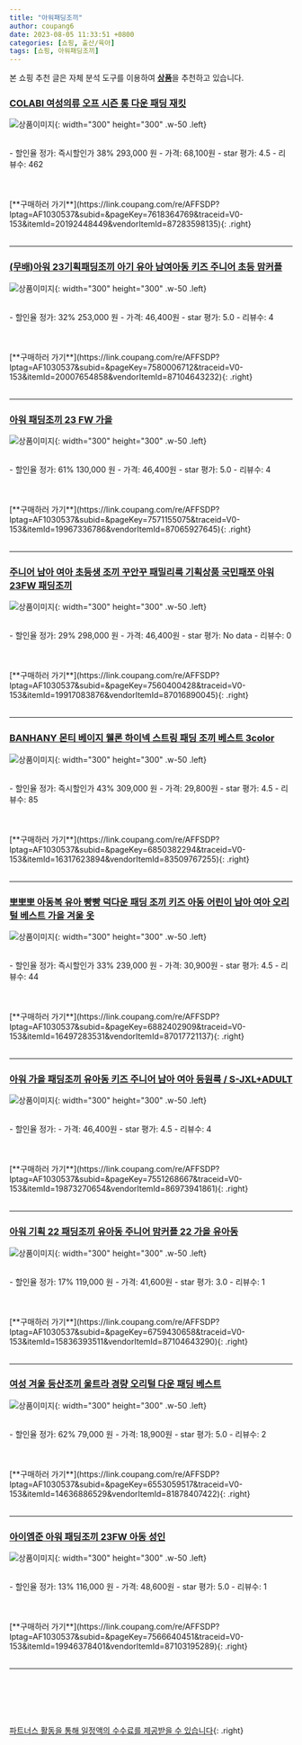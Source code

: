 ```yaml
---
title: "아워패딩조끼"
author: coupang6
date: 2023-08-05 11:33:51 +0800
categories: [쇼핑, 출산/육아]
tags: [쇼핑, 아워패딩조끼]
---
```


본 쇼핑 추천 글은 자체 분석 도구를 이용하여 [**상품**](https://link.coupang.com/a/bao1ui)을 추천하고 있습니다.

### [COLABI 여성의류 오프 시즌 롱 다운 패딩 재킷](https://link.coupang.com/re/AFFSDP?lptag=AF1030537&subid=&pageKey=7618364769&traceid=V0-153&itemId=20192448449&vendorItemId=87283598135)

![상품이미지](https://thumbnail7.coupangcdn.com/thumbnails/remote/230x230ex/image/vendor_inventory/b595/b5e741904d26b300ac838420e5a4e10389c7b46f4687375c7b516442b49d.png){: width="300" height="300" .w-50 .left}


<br>
- 할인율 정가: 즉시할인가 38%  293,000   원
- 가격: 68,100원
- star 평가: 4.5
- 리뷰수: 462
<br>
<br>
<br>
<br>
[**구매하러 가기**](https://link.coupang.com/re/AFFSDP?lptag=AF1030537&subid=&pageKey=7618364769&traceid=V0-153&itemId=20192448449&vendorItemId=87283598135){: .right}
<br>
<br>

---

### [(무배)아워 23기획패딩조끼 아기 유아 남여아동 키즈 주니어 초등 맘커플](https://link.coupang.com/re/AFFSDP?lptag=AF1030537&subid=&pageKey=7580006712&traceid=V0-153&itemId=20007654858&vendorItemId=87104643232)

![상품이미지](https://thumbnail8.coupangcdn.com/thumbnails/remote/230x230ex/image/vendor_inventory/37d5/a5845b23839f1a809211833a93cdad45b19dafd1d7931332e2e14ce2164f.jpeg){: width="300" height="300" .w-50 .left}


<br>
- 할인율 정가: 32%  253,000   원
- 가격: 46,400원
- star 평가: 5.0
- 리뷰수: 4
<br>
<br>
<br>
<br>
[**구매하러 가기**](https://link.coupang.com/re/AFFSDP?lptag=AF1030537&subid=&pageKey=7580006712&traceid=V0-153&itemId=20007654858&vendorItemId=87104643232){: .right}
<br>
<br>

---

### [아워 패딩조끼 23 FW 가을](https://link.coupang.com/re/AFFSDP?lptag=AF1030537&subid=&pageKey=7571155075&traceid=V0-153&itemId=19967336786&vendorItemId=87065927645)

![상품이미지](https://thumbnail8.coupangcdn.com/thumbnails/remote/230x230ex/image/vendor_inventory/2b3b/9fa7e831d993d99a50713aef07f89d5bd1d04ce871ee1589382ce4952a95.jpeg){: width="300" height="300" .w-50 .left}


<br>
- 할인율 정가: 61%  130,000   원
- 가격: 46,400원
- star 평가: 5.0
- 리뷰수: 4
<br>
<br>
<br>
<br>
[**구매하러 가기**](https://link.coupang.com/re/AFFSDP?lptag=AF1030537&subid=&pageKey=7571155075&traceid=V0-153&itemId=19967336786&vendorItemId=87065927645){: .right}
<br>
<br>

---

### [주니어 남아 여아 초등생 조끼 꾸안꾸 패밀리룩 기획상품 국민패쪼 아워 23FW 패딩조끼](https://link.coupang.com/re/AFFSDP?lptag=AF1030537&subid=&pageKey=7560400428&traceid=V0-153&itemId=19917083876&vendorItemId=87016890045)

![상품이미지](https://thumbnail7.coupangcdn.com/thumbnails/remote/230x230ex/image/vendor_inventory/9e04/e7731e804b407486cd8bc17286df21f56d26bafeeea8a13ffd572c20db50.jpeg){: width="300" height="300" .w-50 .left}


<br>
- 할인율 정가: 29%  298,000   원
- 가격: 46,400원
- star 평가: No data
- 리뷰수: 0
<br>
<br>
<br>
<br>
[**구매하러 가기**](https://link.coupang.com/re/AFFSDP?lptag=AF1030537&subid=&pageKey=7560400428&traceid=V0-153&itemId=19917083876&vendorItemId=87016890045){: .right}
<br>
<br>

---

### [BANHANY 몬티 베이지 웰론 하이넥 스트링 패딩 조끼 베스트 3color](https://link.coupang.com/re/AFFSDP?lptag=AF1030537&subid=&pageKey=6850382294&traceid=V0-153&itemId=16317623894&vendorItemId=83509767255)

![상품이미지](https://thumbnail9.coupangcdn.com/thumbnails/remote/230x230ex/image/vendor_inventory/5629/bcb54a3f1281d5978e1f4b67257495d4d3e9f8823438a56141cade6a5e9c.jpg){: width="300" height="300" .w-50 .left}


<br>
- 할인율 정가: 즉시할인가 43%  309,000   원
- 가격: 29,800원
- star 평가: 4.5
- 리뷰수: 85
<br>
<br>
<br>
<br>
[**구매하러 가기**](https://link.coupang.com/re/AFFSDP?lptag=AF1030537&subid=&pageKey=6850382294&traceid=V0-153&itemId=16317623894&vendorItemId=83509767255){: .right}
<br>
<br>

---

### [뽀뽀뽀 아동복 유아 빵빵 덕다운 패딩 조끼 키즈 아동 어린이 남아 여아 오리털 베스트 가을 겨울 옷](https://link.coupang.com/re/AFFSDP?lptag=AF1030537&subid=&pageKey=6882402909&traceid=V0-153&itemId=16497283531&vendorItemId=87017721137)

![상품이미지](https://thumbnail9.coupangcdn.com/thumbnails/remote/230x230ex/image/vendor_inventory/5834/52b22c73b4bed3d87c56597c6c45c5d1fe3a8902514147ecd51872c4aa7c.jpg){: width="300" height="300" .w-50 .left}


<br>
- 할인율 정가: 즉시할인가 33%  239,000   원
- 가격: 30,900원
- star 평가: 4.5
- 리뷰수: 44
<br>
<br>
<br>
<br>
[**구매하러 가기**](https://link.coupang.com/re/AFFSDP?lptag=AF1030537&subid=&pageKey=6882402909&traceid=V0-153&itemId=16497283531&vendorItemId=87017721137){: .right}
<br>
<br>

---

### [아워 가을 패딩조끼 유아동 키즈 주니어 남아 여아 등원룩 / S-JXL+ADULT](https://link.coupang.com/re/AFFSDP?lptag=AF1030537&subid=&pageKey=7551268667&traceid=V0-153&itemId=19873270654&vendorItemId=86973941861)

![상품이미지](https://thumbnail9.coupangcdn.com/thumbnails/remote/230x230ex/image/vendor_inventory/20ea/8ea2e76d333c28da2ecce8f4776a20a6f63a8bdab980b5be86b715078db4.jpeg){: width="300" height="300" .w-50 .left}


<br>
- 할인율 정가: 
- 가격: 46,400원
- star 평가: 4.5
- 리뷰수: 4
<br>
<br>
<br>
<br>
[**구매하러 가기**](https://link.coupang.com/re/AFFSDP?lptag=AF1030537&subid=&pageKey=7551268667&traceid=V0-153&itemId=19873270654&vendorItemId=86973941861){: .right}
<br>
<br>

---

### [아워 기획 22 패딩조끼 유아동 주니어 맘커플 22 가을 유아동](https://link.coupang.com/re/AFFSDP?lptag=AF1030537&subid=&pageKey=6759430658&traceid=V0-153&itemId=15836393511&vendorItemId=87104643290)

![상품이미지](https://thumbnail8.coupangcdn.com/thumbnails/remote/230x230ex/image/vendor_inventory/37d5/a5845b23839f1a809211833a93cdad45b19dafd1d7931332e2e14ce2164f.jpeg){: width="300" height="300" .w-50 .left}


<br>
- 할인율 정가: 17%  119,000   원
- 가격: 41,600원
- star 평가: 3.0
- 리뷰수: 1
<br>
<br>
<br>
<br>
[**구매하러 가기**](https://link.coupang.com/re/AFFSDP?lptag=AF1030537&subid=&pageKey=6759430658&traceid=V0-153&itemId=15836393511&vendorItemId=87104643290){: .right}
<br>
<br>

---

### [여성 겨울 등산조끼 울트라 경량 오리털 다운 패딩 베스트](https://link.coupang.com/re/AFFSDP?lptag=AF1030537&subid=&pageKey=6553059517&traceid=V0-153&itemId=14636886529&vendorItemId=81878407422)

![상품이미지](https://thumbnail9.coupangcdn.com/thumbnails/remote/230x230ex/image/vendor_inventory/5af6/5355369cb25b638a75d872df7cb75c4f870bdbc52bcfe27206a40bf830a7.jpg){: width="300" height="300" .w-50 .left}


<br>
- 할인율 정가: 62%  79,000   원
- 가격: 18,900원
- star 평가: 5.0
- 리뷰수: 2
<br>
<br>
<br>
<br>
[**구매하러 가기**](https://link.coupang.com/re/AFFSDP?lptag=AF1030537&subid=&pageKey=6553059517&traceid=V0-153&itemId=14636886529&vendorItemId=81878407422){: .right}
<br>
<br>

---

### [아이엠준 아워 패딩조끼 23FW 아동 성인](https://link.coupang.com/re/AFFSDP?lptag=AF1030537&subid=&pageKey=7566640451&traceid=V0-153&itemId=19946378401&vendorItemId=87103195289)

![상품이미지](https://thumbnail8.coupangcdn.com/thumbnails/remote/230x230ex/image/vendor_inventory/0de3/72fc88fe10b3793bebf614c05cca722ce3b2b801099d437524ee418ec162.jpg){: width="300" height="300" .w-50 .left}


<br>
- 할인율 정가: 13%  116,000   원
- 가격: 48,600원
- star 평가: 5.0
- 리뷰수: 1
<br>
<br>
<br>
<br>
[**구매하러 가기**](https://link.coupang.com/re/AFFSDP?lptag=AF1030537&subid=&pageKey=7566640451&traceid=V0-153&itemId=19946378401&vendorItemId=87103195289){: .right}
<br>
<br>

---
<br><br><br><br><br> [파트너스 활동을 통해 일정액의 수수료를 제공받을 수 있습니다](https://link.coupang.com/a/bao1ui){: .right}